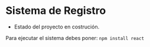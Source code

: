 <h1>Sistema de Registro</h1>

- Estado del proyecto en costrución.

Para ejecutar el sistema debes poner:
```npm install react```
